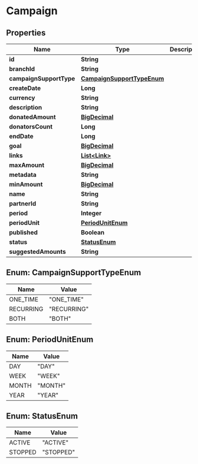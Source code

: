 
# Campaign

## Properties
Name | Type | Description | Notes
------------ | ------------- | ------------- | -------------
**id** | **String** |  |  [optional]
**branchId** | **String** |  |  [optional]
**campaignSupportType** | [**CampaignSupportTypeEnum**](#CampaignSupportTypeEnum) |  |  [optional]
**createDate** | **Long** |  |  [optional]
**currency** | **String** |  |  [optional]
**description** | **String** |  |  [optional]
**donatedAmount** | [**BigDecimal**](BigDecimal.md) |  |  [optional]
**donatorsCount** | **Long** |  |  [optional]
**endDate** | **Long** |  |  [optional]
**goal** | [**BigDecimal**](BigDecimal.md) |  |  [optional]
**links** | [**List&lt;Link&gt;**](Link.md) |  |  [optional]
**maxAmount** | [**BigDecimal**](BigDecimal.md) |  |  [optional]
**metadata** | **String** |  |  [optional]
**minAmount** | [**BigDecimal**](BigDecimal.md) |  |  [optional]
**name** | **String** |  |  [optional]
**partnerId** | **String** |  |  [optional]
**period** | **Integer** |  |  [optional]
**periodUnit** | [**PeriodUnitEnum**](#PeriodUnitEnum) |  |  [optional]
**published** | **Boolean** |  |  [optional]
**status** | [**StatusEnum**](#StatusEnum) |  |  [optional]
**suggestedAmounts** | **String** |  |  [optional]


<a name="CampaignSupportTypeEnum"></a>
## Enum: CampaignSupportTypeEnum
Name | Value
---- | -----
ONE_TIME | &quot;ONE_TIME&quot;
RECURRING | &quot;RECURRING&quot;
BOTH | &quot;BOTH&quot;


<a name="PeriodUnitEnum"></a>
## Enum: PeriodUnitEnum
Name | Value
---- | -----
DAY | &quot;DAY&quot;
WEEK | &quot;WEEK&quot;
MONTH | &quot;MONTH&quot;
YEAR | &quot;YEAR&quot;


<a name="StatusEnum"></a>
## Enum: StatusEnum
Name | Value
---- | -----
ACTIVE | &quot;ACTIVE&quot;
STOPPED | &quot;STOPPED&quot;




